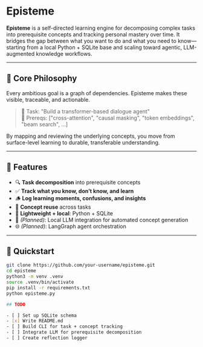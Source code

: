 # Episteme

**Episteme** is a self-directed learning engine for decomposing complex tasks into prerequisite concepts and tracking personal mastery over time. It bridges the gap between what you want to do and what you need to know—starting from a local Python + SQLite base and scaling toward agentic, LLM-augmented knowledge workflows.

---

## 🧠 Core Philosophy

Every ambitious goal is a graph of dependencies. Episteme makes these visible, traceable, and actionable.

> 🎯 Task: "Build a transformer-based dialogue agent"  
> 🧩 Prereqs: ["cross-attention", "causal masking", "token embeddings", "beam search", ...]

By mapping and reviewing the underlying concepts, you move from surface-level learning to durable, transferable understanding.

---

## 🔧 Features

- 🔍 **Task decomposition** into prerequisite concepts
- ✅ **Track what you know, don’t know, and learn**
- 🪵 **Log learning moments, confusions, and insights**
- 🔁 **Concept reuse** across tasks
- 💾 **Lightweight + local**: Python + SQLite
- 🤖 *(Planned)*: Local LLM integration for automated concept generation
- 🌐 *(Planned)*: LangGraph agent orchestration

---

## 🚀 Quickstart

```bash
git clone https://github.com/your-username/episteme.git
cd episteme
python3 -m venv .venv
source .venv/bin/activate
pip install -r requirements.txt
python episteme.py

## TODO

- [ ] Set up SQLite schema
- [x] Write README.md
- [ ] Build CLI for task + concept tracking
- [ ] Integrate LLM for prerequisite decomposition
- [ ] Create reflection logger
